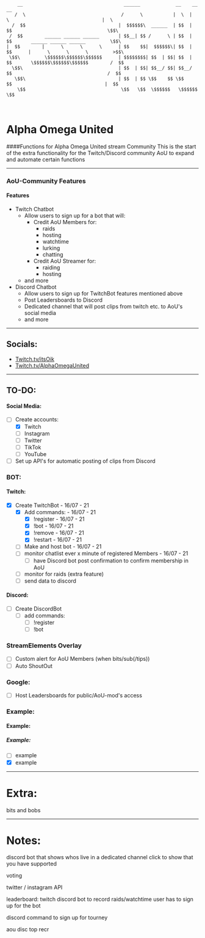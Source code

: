 <!-- Readme.md -->
<!-- Author: ItsOiK -->
<!-- Date: 10/07 - 2021 -->




```
    __                                     ______             __    __                                    __
   /  \                                   /      \           |  \  |  \                                  |  \
  /  $$                                  |  $$$$$$\  ______  | $$  | $$                                   \$$\
 /  $$        ______ ______ ______       | $$__| $$ /      \ | $$  | $$       ______ ______ ______         \$$\
|  $$        |      \      \      \      | $$    $$|  $$$$$$\| $$  | $$      |      \      \      \         >$$\
 \$$\         \$$$$$$\$$$$$$\$$$$$$      | $$$$$$$$| $$  | $$| $$  | $$       \$$$$$$\$$$$$$\$$$$$$        /  $$
  \$$\                                   | $$  | $$| $$__/ $$| $$__/ $$                                   /  $$
   \$$\                                  | $$  | $$ \$$    $$ \$$    $$                                  |  $$
    \$$                                   \$$   \$$  \$$$$$$   \$$$$$$                                    \$$



```
# Alpha Omega United
####Functions for Alpha Omega United stream Community
This is the start of the extra functionality for the Twitch/Discord
community AoU to expand and automate certain functions



---
### AoU-Community Features
#### Features
-   Twitch Chatbot
    -   Allow users to sign up for a bot that will:
		- Credit AoU Members for:
    		- raids
    		- hosting
    		- watchtime
    		- lurking
    		- chatting
		- Credit AoU Streamer for:
    		- raiding
    		- hosting
    - and more
-   Discord Chatbot
    -   Allow users to sign up for TwitchBot features mentioned above
    -   Post Leadersboards to Discord
    -   Dedicated channel that will post clips from twitch etc. to AoU's social media
    -   and more

---
## Socials:
-   [Twitch.tv/itsOik](https://www.twitch.tv/itsoik)
-   [Twitch.tv/AlphaOmegaUnited](https://www.twitch.tv/alphaomegaunited)
---

## TO-DO:
#### Social Media:
- [ ] Create accounts:
  - [x] Twitch
  - [ ] Instagram
  - [ ] Twitter
  - [ ] TikTok
  - [ ] YouTube
- [ ] Set up API's for automatic posting of clips from Discord

### BOT:
#### Twitch:
- [x] Create TwitchBot  - 16/07 - 21
  - [x] Add commands:   - 16/07 - 21
    - [x] !register   - 16/07 - 21
    - [x] !bot <username>   - 16/07 - 21
    - [x] !remove  - 16/07 - 21
    - [x] !restart   - 16/07 - 21
  - [ ] Make and host bot  - 16/07 - 21
  - [ ] monitor chatlist ever x minute of registered Members  - 16/07 - 21
    - [ ] have Discord bot post confirmation to confirm membership in AoU
  - [ ] monitor for raids (extra feature)
  - [ ] send data to discord
#### Discord:
- [ ] Create DiscordBot
  - [ ] add commands:
    - [ ] !register
    - [ ] !bot <username>
### StreamElements Overlay
- [ ] Custom alert for AoU Members (when bits/sub(/tips))
- [ ] Auto ShoutOut
### Google:
- [ ] Host Leadersboards for public/AoU-mod's access
### Example:
#### Example:
##### Example:
- [ ] example
- [x] example
---
# Extra:
bits and bobs

---
# Notes:


discord bot that shows whos live in a dedicated channel
click to show that you have supported

voting

twitter / instagram API

leaderboard:
twitch discord bot to record raids/watchtime
user has to sign up for the bot

discord command to sign up for tourney

aou disc top recr